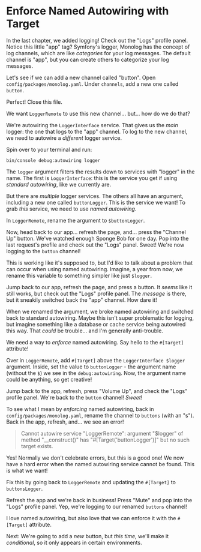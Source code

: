 # Enforce Named Autowiring with Target

In the last chapter, we added logging!
Check out the "Logs" profile panel. Notice this little "app" tag?
Symfony's logger, Monolog has the concept of log channels, which are like
*categories* for your log messages. The default channel is "app", but you can
create others to categorize your log messages.

Let's see if we can add a new channel called "button". Open
`config/packages/monolog.yaml`. Under `channels`, add a new one
called `button`.

Perfect! Close this file.

We want `LoggerRemote` to use this new channel... but... how do we do that?

We're autowiring the `LoggerInterface` service. That gives us the
*main* logger: the one that logs to the "app" channel. To log to the new
channel, we need to autowire a *different* logger service.

Spin over to your terminal and run:

```terminal
bin/console debug:autowiring logger
```

The `logger` argument filters the results down to services with "logger"
in the name. The first is `LoggerInterface`: this is the service you get if using
*standard autowiring*, like we currently are.

But there are *multiple* logger services. The others all have an argument, 
including a new one called `buttonLogger`. This is the service we want!
To grab *this* service, we need to use *named autowiring*.

In `LoggerRemote`, rename the argument to `$buttonLogger`.

Now, head back to our app... refresh the page, and... press the "Channel Up"
button. We've watched enough Sponge Bob for one day. Pop into the last request's
profile and check out the "Logs" panel. Sweet! We're now logging to the `button` channel!

This is working like it's supposed to, but I'd like to talk
about a problem that can occur when using named autowiring. Imagine,
a year from now, we rename this variable to something simpler like
just `$logger`.

Jump back to our app, refresh the page, and press a button. It *seems* like it
still works, but check out the "Logs" profile panel. The *message* is there, 
but it sneakily switched back the "app" channel. How dare it!

When we renamed the argument, we broke named autowiring and switched back to
standard autowiring. Maybe this isn't super problematic for logging, but
imagine something like a database or cache service being autowired
this way. That *could* be trouble... and I'm generally anti-trouble.

We need a way to *enforce* named autowiring. Say hello to the `#[Target]`
attribute!

Over in `LoggerRemote`, add `#[Target]` above the `LoggerInterface $logger`
argument. Inside, set the value to `buttonLogger` - the argument name
(without the `$`) we see in the `debug:autowiring`. Now, the
argument name could be anything, so get creative!

Jump back to the app, refresh, press "Volume Up", and check the "Logs" profile
panel. We're back to the `button` channel! *Sweet*!

To see what I mean by *enforcing* named autowiring, back in
`config/packages/monolog.yaml`, rename the channel to `buttons` (with an "s").
Back in the app, refresh, and... we see an error!

> Cannot autowire service "LoggerRemote": argument "$logger" of method
> "__construct()" has "#[Target('buttonLogger')]" but no such target exists.

Yes! Normally we don't celebrate errors, but this is a good one! We now have a
hard error when the named autowiring service cannot be found. This is what we
want!

Fix this by going back to `LoggerRemote` and updating the `#[Target]`
to `buttonsLogger`.

Refresh the app and we're back in business! Press "Mute" and pop into the
"Logs" profile panel. Yep, we're logging to our renamed `buttons` channel!

I love named autowiring, but also love that we can enforce it with the
`#[Target]` attribute.

Next: We're going to add a *new* button, but *this time*, we'll make it
*conditional*, so it only appears in certain environments.
